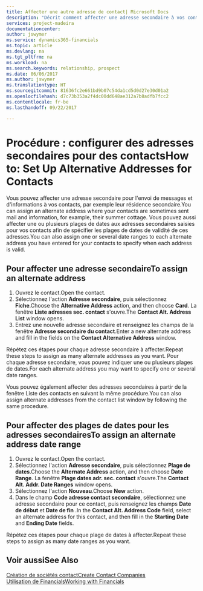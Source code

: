 ```yaml
---
title: Affecter une autre adresse de contact| Microsoft Docs
description: "Décrit comment affecter une adresse secondaire à vos contacts ou prospects, où ils reçoivent parfois des informations."
services: project-madeira
documentationcenter: 
author: jswymer
ms.service: dynamics365-financials
ms.topic: article
ms.devlang: na
ms.tgt_pltfrm: na
ms.workload: na
ms.search.keywords: relationship, prospect
ms.date: 06/06/2017
ms.author: jswymer
ms.translationtype: HT
ms.sourcegitcommit: 81636fc2e661bd9b07c54da1cd5d0d27e30d01a2
ms.openlocfilehash: d7c73b353a2f4dc00dd648ae312a7b8adfb7fcc2
ms.contentlocale: fr-be
ms.lasthandoff: 09/22/2017

---
```

# <a name="how-to-set-up-alternative-addresses-for-contacts"></a><span data-ttu-id="389db-103">Procédure : configurer des adresses secondaires pour des contacts</span><span class="sxs-lookup"><span data-stu-id="389db-103">How to: Set Up Alternative Addresses for Contacts</span></span>
<span data-ttu-id="389db-104">Vous pouvez affecter une adresse secondaire pour l'envoi de messages et d'informations à vos contacts, par exemple leur résidence secondaire.</span><span class="sxs-lookup"><span data-stu-id="389db-104">You can assign an alternate address where your contacts are sometimes sent mail and information, for example, their summer cottage.</span></span> <span data-ttu-id="389db-105">Vous pouvez aussi affecter une ou plusieurs plages de dates aux adresses secondaires saisies pour vos contacts afin de spécifier les plages de dates de validité de ces adresses.</span><span class="sxs-lookup"><span data-stu-id="389db-105">You can also assign one or several date ranges to each alternate address you have entered for your contacts to specify when each address is valid.</span></span>

## <a name="to-assign-an-alternate-address"></a><span data-ttu-id="389db-106">Pour affecter une adresse secondaire</span><span class="sxs-lookup"><span data-stu-id="389db-106">To assign an alternate address</span></span>
1. <span data-ttu-id="389db-107">Ouvrez le contact.</span><span class="sxs-lookup"><span data-stu-id="389db-107">Open the contact.</span></span>
2. <span data-ttu-id="389db-108">Sélectionnez l'action **Adresse secondaire**, puis sélectionnez **Fiche**.</span><span class="sxs-lookup"><span data-stu-id="389db-108">Choose the **Alternative Address** action, and then choose **Card**.</span></span> <span data-ttu-id="389db-109">La fenêtre **Liste adresses sec. contact** s'ouvre.</span><span class="sxs-lookup"><span data-stu-id="389db-109">The **Contact Alt. Address List** window opens.</span></span>
3. <span data-ttu-id="389db-110">Entrez une nouvelle adresse secondaire et renseignez les champs de la fenêtre **Adresse secondaire du contact**.</span><span class="sxs-lookup"><span data-stu-id="389db-110">Enter a new alternate address and fill in the fields on the **Contact Alternative Address** window.</span></span>

<span data-ttu-id="389db-111">Répétez ces étapes pour chaque adresse secondaire à affecter.</span><span class="sxs-lookup"><span data-stu-id="389db-111">Repeat these steps to assign as many alternate addresses as you want.</span></span> <span data-ttu-id="389db-112">Pour chaque adresse secondaire, vous pouvez indiquer une ou plusieurs plages de dates.</span><span class="sxs-lookup"><span data-stu-id="389db-112">For each alternate address you may want to specify one or several date ranges.</span></span>

<span data-ttu-id="389db-113">Vous pouvez également affecter des adresses secondaires à partir de la fenêtre Liste des contacts en suivant la même procédure.</span><span class="sxs-lookup"><span data-stu-id="389db-113">You can also assign alternate addresses from the contact list window by following the same procedure.</span></span>

## <a name="to-assign-an-alternate-address-date-range"></a><span data-ttu-id="389db-114">Pour affecter des plages de dates pour les adresses secondaires</span><span class="sxs-lookup"><span data-stu-id="389db-114">To assign an alternate address date range</span></span>
1. <span data-ttu-id="389db-115">Ouvrez le contact.</span><span class="sxs-lookup"><span data-stu-id="389db-115">Open the contact.</span></span>
2. <span data-ttu-id="389db-116">Sélectionnez l'action **Adresse secondaire**, puis sélectionnez **Plage de dates**.</span><span class="sxs-lookup"><span data-stu-id="389db-116">Choose the **Alternate Address** action, and then choose **Date Range**.</span></span> <span data-ttu-id="389db-117">La fenêtre **Plage dates adr. sec. contact** s'ouvre.</span><span class="sxs-lookup"><span data-stu-id="389db-117">The **Contact Alt. Addr. Date Ranges** window opens.</span></span>
3. <span data-ttu-id="389db-118">Sélectionnez l'action **Nouveau**.</span><span class="sxs-lookup"><span data-stu-id="389db-118">Choose **New** action.</span></span>
4. <span data-ttu-id="389db-119">Dans le champ **Code adresse contact secondaire**, sélectionnez une adresse secondaire pour ce contact, puis renseignez les champs **Date de début** et **Date de fin** .</span><span class="sxs-lookup"><span data-stu-id="389db-119">In the **Contact Alt. Address Code** field, select an alternate address for this contact, and then fill in the **Starting Date** and **Ending Date** fields.</span></span>

<span data-ttu-id="389db-120">Répétez ces étapes pour chaque plage de dates à affecter.</span><span class="sxs-lookup"><span data-stu-id="389db-120">Repeat these steps to assign as many date ranges as you want.</span></span>

## <a name="see-also"></a><span data-ttu-id="389db-121">Voir aussi</span><span class="sxs-lookup"><span data-stu-id="389db-121">See Also</span></span>
[<span data-ttu-id="389db-122">Création de sociétés contact</span><span class="sxs-lookup"><span data-stu-id="389db-122">Create Contact Companies</span></span>](marketing-create-contact-companies.md)  
[<span data-ttu-id="389db-123">Utilisation de Financials</span><span class="sxs-lookup"><span data-stu-id="389db-123">Working with Financials</span></span>](ui-work-product.md)

